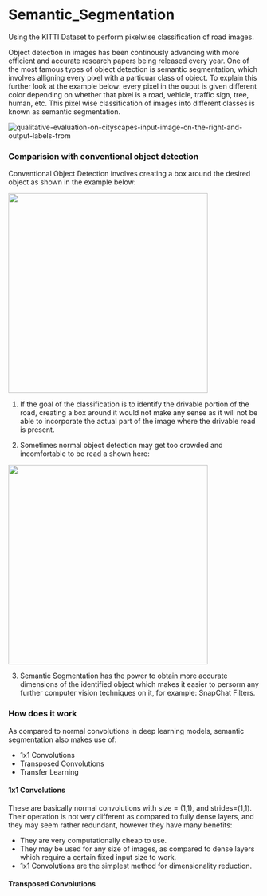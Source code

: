 # Semantic_Segmentation
Using the KITTI Dataset to perform pixelwise classification of road images.

Object detection in images has been continously advancing with more efficient and accurate research papers being released every year. One of the most famous types of object detection is semantic segmentation, which involves alligning every pixel with a particuar class of object. To explain this further look at the example below: every pixel in the ouput is given different color depending on whether that pixel is a road, vehicle, traffic sign, tree, human, etc. This pixel wise classification of images into different classes is known as semantic segmentation.

![qualitative-evaluation-on-cityscapes-input-image-on-the-right-and-output-labels-from](https://user-images.githubusercontent.com/26694585/44083549-e5cbc366-9fd1-11e8-8994-524a282a06d0.png)


### Comparision with conventional object detection
Conventional Object Detection involves creating a box around the desired object as shown in the example below:

<img src="https://user-images.githubusercontent.com/26694585/44083834-b3be315a-9fd2-11e8-9e1d-8b628a6e6037.jpg" width="400"/>

1) If the goal of the classification is to identify the drivable portion of the road, creating a box around it would not make any sense as it will not be able to incorporate the actual part of the image where the drivable road is present.

2) Sometimes normal object detection may get too crowded and incomfortable to be read a shown here: 

<img src="https://user-images.githubusercontent.com/26694585/44084247-d29c8cd8-9fd3-11e8-9ad6-d447089f5d67.png" width="400"/>

3) Semantic Segmentation has the power to obtain more accurate dimensions of the identified object which makes it easier to persorm any further computer vision techniques on it, for example: SnapChat Filters.


### How does it work
As compared to normal convolutions in deep learning models, semantic segmentation also makes use of:
* 1x1 Convolutions
* Transposed Convolutions
* Transfer Learning

#### 1x1 Convolutions
These are basically normal convolutions with size = (1,1), and strides=(1,1). Their operation is not very different as compared to fully dense layers, and they may seem rather redundant, however they have many benefits:
  * They are very computationally cheap to use.
  * They may be used for any size of images, as compared to dense layers which require a certain fixed input size to work.
  * 1x1 Convolutions are the simplest method for dimensionality reduction.
  
#### Transposed Convolutions
